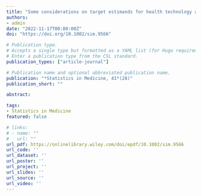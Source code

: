 ```yaml
---
title: "Some considerations on target estimands for health technology assessment"
authors:
- admin
date: "2022-11-17T00:00:00Z"
doi: "https://doi.org/10.1002/sim.9566"

# Publication type.
# Accepts a single type but formatted as a YAML list (for Hugo requirements).
# Enter a publication type from the CSL standard.
publication_types: ["article-journal"]

# Publication name and optional abbreviated publication name.
publication: "*Statistics in Medicine, 41*(28)"
publication_short: ""

abstract: 

tags:
- Statistics in Medicine
featured: false

# links:
# - name: ""
#   url: ""
url_pdf: https://onlinelibrary.wiley.com/doi/epdf/10.1002/sim.9566
url_code: ''
url_dataset: ''
url_poster: ''
url_project: ''
url_slides: ''
url_source: ''
url_video: ''
---
```

